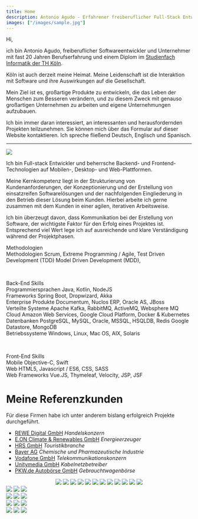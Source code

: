 ```yaml
---
title: Home
description: Antonio Agudo - Erfahrener freiberuflicher Full-Stack Entwickler in Köln für Java, Kotlin, Swift und NodeJS 
images: ["/images/sample.jpg"]
---
```

                           
Hi,

ich bin Antonio Agudo, freiberuflicher Softwareentwickler und Unternehmer mit fast 20 Jahren Berufserfahrung
und einem Diplom im [Studienfach Informatik der TH Köln](https://www.th-koeln.de/).

Köln ist auch derzeit meine Heimat. 
Meine Leidenschaft ist die Interaktion mit Software und ihre Auswirkungen auf die Gesellschaft.
 
Mein Ziel ist es, großartige Produkte zu entwickeln, die das Leben der Menschen zum Besseren verändern, 
und zu diesem Zweck mit genauso großartigen Unternehmen zu arbeiten und eigene Unternehmungen aufzubauen.

Ich bin immer daran interessiert, an interessanten und herausfordernden Projekten teilzunehmen. 
Sie können mich über das Formular auf dieser Website kontaktieren. 
Ich spreche fließend Deutsch, Englisch und Spanisch.

* * *

<img src="/images/build-measure-earn.jpg" class="article-header-image">

Ich bin Full-stack Entwickler und beherrsche Backend- und Frontend-Technologien 
auf Mobilen-, Desktop- und Web-Plattformen.  

Meine Kernkompetenz liegt in der Strukturierung von Kundenanforderungen, 
der Konzeptionierung und der Erstellung von einsatzreifen Softwarelösungen und der nachfolgenden Eingliederung in 
den Betrieb dieser Lösung beim Kunden.
Hierbei arbeite ich gerne zusammen mit dem Kunden in einer agilen, iterativen Arbeitsweise.

Ich bin überzeugt davon, dass Kommunikation bei der Erstellung von Software, der wichtigste Faktor für den
Erfolg eines Projektes ist. Entsprechend viel Wert lege ich auf ausreichende und klare Verständigung während der Projektphasen.

<div class="reference-tech-container methodology">
    <div class="tech-head">Methodologien</div>
    <div class="tech-items">
        <span class="tech-text-label">Methodologien</span>
        <span class="tech-text-item">Scrum, Extreme Programming / Agile,</span> 
        <span class="tech-text-item">Test Driven Development (TDD)</span>
        <span class="tech-text-item">Model Driven Development (MDD), </span>
    </div>
</div>
<p>&nbsp;</p>
<div class="reference-tech-container backend">
    <div class="tech-head">Back-End Skills</div>
    <div class="tech-items">
        <span class="tech-text-label">Programmiersprachen</span>
        <span class="tech-text-item">Java, Kotlin, NodeJS</span>
    </div>
    <div class="tech-items">
        <span class="tech-text-label">Frameworks</span>
        <span class="tech-text-item">Spring Boot, Dropwizard, Akka</span>        
    </div>
    <div class="tech-items">
        <span class="tech-text-label">Enterprise Produkte</span>
        <span class="tech-text-item">Documentum, Nuclos ERP, Oracle AS, JBoss</span>        
    </div>
    <div class="tech-items">
        <span class="tech-text-label">Verteilte Systeme</span>
        <span class="tech-text-item">Apache Kafka, RabbitMQ, ActiveMQ, Websphere MQ</span>        
    </div>
    <div class="tech-items">
        <span class="tech-text-label">Cloud</span>
        <span class="tech-text-item">Amazon Web Services, Google Cloud Platform,</span>    
        <span class="tech-text-item">Docker & Kubernetes</span>    
    </div>
    <div class="tech-items">
        <span class="tech-text-label">Datenbanken</span>
        <span class="tech-text-item">PostgreSQL, MySQL, Oracle, MSSQL, HSQLDB, Redis</span>    
        <span class="tech-text-item">Google Datastore, MongoDB</span>    
    </div>
    <div class="tech-items">
        <span class="tech-text-label">Betriebssysteme</span>
        <span class="tech-text-item">Windows, Linux, Mac OS, AIX, Solaris</span>
    </div>
</div>

<p>&nbsp;</p>

<div class="reference-tech-container frontend">
    <div class="tech-head">Front-End Skills</div>
    <div class="tech-items ">
        <span class="tech-text-label">Mobile</span>
        <span class="tech-text-item">Objective-C, Swift</span>
    </div>    
    <div class="tech-items ">
        <span class="tech-text-label">Web</span>
        <span class="tech-text-item">HTML5, Javascript / ES6, CSS, SASS</span>
    </div>
    <div class="tech-items">
        <span class="tech-text-label">Web Frameworks</span>
        <span class="tech-text-item">Vue.JS, Thymeleaf, Velocity, JSP, JSF</span>
    </div>
</div>


# Meine Referenzkunden

Für diese Firmen habe ich unter anderem bislang erfolgreich Projekte durchgeführt.

* [REWE Digital GmbH](https://www.rewe-digital.com/) *Handelskonzern* 
* [E.ON Climate & Renewables GmbH](https://www.eon.de) *Energieerzeuger*
* [HRS GmbH](https://hrs.de) *Touristikbranche*
* [Bayer AG](https://www.bayer.de/) *Chemische und Pharmazeutische Industrie*
* [Vodafone GmbH](https://www.vodafone.de) *Telekommunikationskonzern*  
* [Unitymedia GmbH](https://unitymedia.de) *Kabelnetzbetreiber*
* [PKW.de Autobörse GmbH](https://www.pkw.de) *Gebrauchtwagenbörse*


<center>
    <div class="reference-mobile-container">
        <img src="/images/referenzen/rewe_digital_logo.jpg">
        <img src="/images/referenzen/eon_logo.jpg">
        <img src="/images/referenzen/hrs_logo.png">        
        <img src="/images/referenzen/bayer_logo.jpg">
        <img src="/images/referenzen/vodafone_logo.png">
        <img src="/images/referenzen/pkw_de_logo.png">
        <img src="/images/referenzen/acentic_logo.jpg">
        <img src="/images/referenzen/schlankr_logo.png">
        <img src="/images/referenzen/unitymedia_logo.jpg">
        <img src="/images/referenzen/contentteam_logo.jpg">
        <img src="/images/referenzen/earthtv_logo.png">
        <img src="/images/referenzen/imageloop_logo.jpg">
    </div>
</center>

<div class="reference-container">
    <img src="/images/referenzen/rewe_digital_logo.jpg">
    <img src="/images/referenzen/eon_logo.jpg">
    <img src="/images/referenzen/hrs_logo.png">        
</div>
<div class="reference-container">
    <img src="/images/referenzen/bayer_logo.jpg">
    <img src="/images/referenzen/vodafone_logo.png">
    <img src="/images/referenzen/unitymedia_logo.jpg">
</div>
<div class="reference-container">
    <img src="/images/referenzen/pkw_de_logo.png">
    <img src="/images/referenzen/acentic_logo.jpg">
    <img src="/images/referenzen/schlankr_logo.png">
</div>                       
<div class="reference-container">
    <img src="/images/referenzen/contentteam_logo.jpg">
    <img src="/images/referenzen/earthtv_logo.png">
    <img src="/images/referenzen/imageloop_logo.jpg">
</div>


